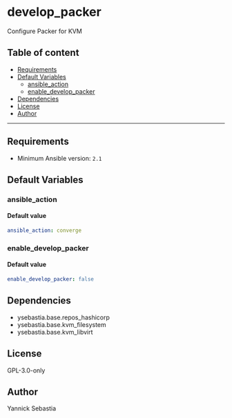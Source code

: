 # develop_packer

Configure Packer for KVM

## Table of content

- [Requirements](#requirements)
- [Default Variables](#default-variables)
  - [ansible_action](#ansible_action)
  - [enable_develop_packer](#enable_develop_packer)
- [Dependencies](#dependencies)
- [License](#license)
- [Author](#author)

---

## Requirements

- Minimum Ansible version: `2.1`

## Default Variables

### ansible_action

#### Default value

```YAML
ansible_action: converge
```

### enable_develop_packer

#### Default value

```YAML
enable_develop_packer: false
```



## Dependencies

- ysebastia.base.repos_hashicorp
- ysebastia.base.kvm_filesystem
- ysebastia.base.kvm_libvirt

## License

GPL-3.0-only

## Author

Yannick Sebastia

